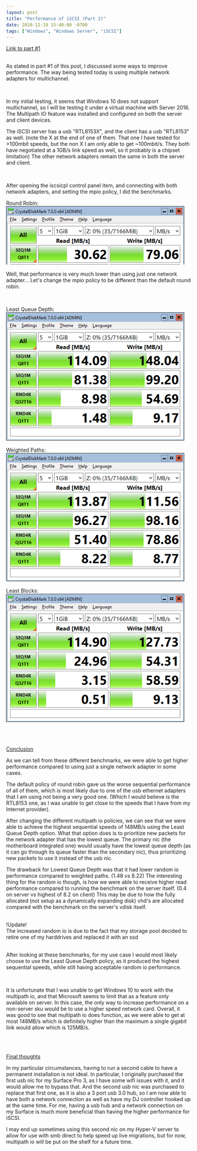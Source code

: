 ```yaml
---
layout: post
title: "Performance of iSCSI (Part 2)"
date: 2020-12-19 15:40:00 -0700
tags: ["Windows", "Windows Server", "iSCSI"]
---
```


[Link to part #1](/2020/12/15/iScsiPerformance1.html) <br /><br />

As stated in part #1 of this post, I discussed some ways to improve performance. The way being tested today is using multiple network adapters for multichannel.

<br />

In my initial testing, it seems that Windows 10 does not support multichannel, so I will be testing it under a virtual machine with Server 2016. The Multipath IO feature was installed and configured on both the server and client devices.

The iSCSI server has a usb "RTL8153X", and the client has a usb "RTL8153" as well. (note the X at the end of one of them. That one I have tested for >100mbit speeds, but the non X I am only able to get ~100mbit/s. They both have negotiated at a 1GB/s link speed as well, so it probably is a chipset limitation) The other network adapters remain the same in both the server and client.

<br />

After opening the iscsicpl control panel item, and connecting with both network adapters, and setting the mpio policy, I did the benchmarks.

Round Robin: ![Round robin mpio benchmark](/assets/images/2020-12-19-iScsiPerformance2/round-robin-client1.png)

Well, that performance is very much lower than using just one network adapter... Let's change the mpio policy to be different than the default round robin.

<br />

Least Queue Depth: <br />![Least Queue Depth benchmark](/assets/images/2020-12-19-iScsiPerformance2/lqd-client2.png)

Weighted Paths: <br />![Weighted Path benchmark](/assets/images/2020-12-19-iScsiPerformance2/weight-client3.png)

Least Blocks: <br />![Least Blocks benchmark](/assets/images/2020-12-19-iScsiPerformance2/least-client4.png)

<br /><br />

<u>Conclusion</u>

As we can tell from these different benchmarks, we were able to get higher performance compared to using just a single network adapter in some cases.

The default policy of round robin gave us the worse sequential performance of all of them, which is most likely due to one of the usb ethernet adapters that I am using not being a very good one. (Which I would believe is the RTL8153 one, as I was unable to get close to the speeds that I have from my Internet provider).

After changing the different multipath io policies, we can see that we were able to achieve the highest sequential speeds of 148MB/s using the Least Queue Depth option. What that option does is to prioritize new packets for the network adapter that has the lowest queue. The primary nic (the motherboard integrated one) would usually have the lowest queue depth (as it can go through its queue faster than the secondary nic), thus prioritizing new packets to use it instead of the usb nic.

The drawback for Lowest Queue Depth was that it had lower random io performance compared to weighted paths. (1.48 vs 8.22) The interesting thing for the random io though, is how we were able to receive higher read performance compared to running the benchmark on the server itself. (0.4 on server vs highest of 8.2 on client) This may be due to how the fully allocated (not setup as a dynamically expanding disk) vhd's are allocated compared with the benchmark on the server's vdisk itself.

<br />
!Update!<br />
The increased random io is due to the fact that my storage pool decided to retire one of my harddrives and replaced it with an ssd
<br /><br />

After looking at these benchmarks, for my use case I would most likely choose to use the Least Queue Depth policy, as it produced the highest sequential speeds, while still having acceptable random io performance.

<br />

It is unfortunate that I was unable to get Windows 10 to work with the multipath io, and that Microsoft seems to limit that as a feature only available on server. In this case, the only way to increase performance on a non-server sku would be to use a higher speed network card. Overall, it was good to see that multipath io does function, as we were able to get at most 148MB/s which is definitely higher than the maximum a single gigabit link would allow which is 125MB/s.

<br /><br />

<u>Final thoughts</u>

In my particular circumstances, having to run a second cable to have a permanent installation is not ideal. In particular, I originally purchased the first usb nic for my Surface Pro 3, as I have some wifi issues with it, and it would allow me to bypass that. And the second usb nic was purchased to replace that first one, as it is also a 3 port usb 3.0 hub, so I am now able to have both a network connection as well as have my DJ controller hooked up at the same time. For me, having a usb hub and a network connection on my Surface is much more beneficial than having the higher performance for iSCSI.

I may end up sometimes using this second nic on my Hyper-V server to allow for use with smb direct to help speed up live migrations, but for now, multipath io will be put on the shelf for a future time.